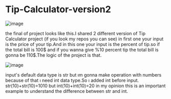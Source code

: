 # Tip-Calculator-version2

![image](https://github.com/user-attachments/assets/68d1dd61-dbbc-4321-97e1-64da2e7524e2)

the final of project looks like this.I shared 2 different version of Tip Calculator project (if you look my repos you can see) in first one your input is the price of your tip.And in this one your input is the percent of tip.so if the total bill is 100$ and if you wanna give %10 percent tip the total bill is gonna be 110$.The logic of the project is that.




![image](https://github.com/user-attachments/assets/2d6cdae3-e271-4093-baa0-7de71a61c790)

input's default data type is str but ım gonna make operation with numbers because of that ı need int data type.So ı added int before input.
str(10)+str(10)=1010 but int(10)+int(10)=20 in my opinion this is an important example to understand the difference between str and int.




